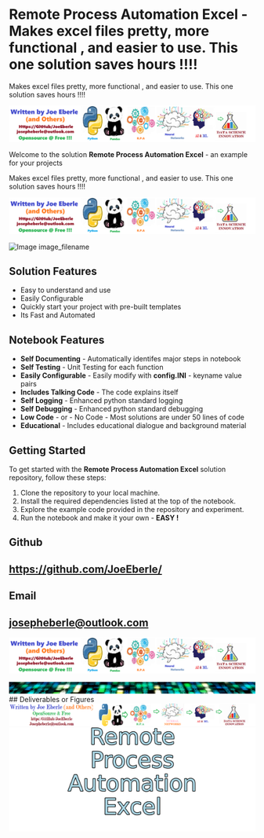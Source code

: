 
# Remote Process Automation Excel - Makes excel files pretty, more functional , and easier to use.  This one solution saves hours !!!!
Makes excel files pretty, more functional , and easier to use.  This one solution saves hours !!!!

![Image image_filename](code.png)

Welcome to the solution **Remote Process Automation Excel** - an example for your projects

Makes excel files pretty, more functional , and easier to use.  This one solution saves hours !!!!

![Image image_filename](sample.png)

![Image image_filename]("solution_sign.png")

## Solution Features
- Easy to understand and use  
- Easily Configurable 
- Quickly start your project with pre-built templates
- Its Fast and Automated

## Notebook Features
- **Self Documenting** - Automatically identifes major steps in notebook 
- **Self Testing** - Unit Testing for each function
- **Easily Configurable** - Easily modify with **config.INI** - keyname value pairs
- **Includes Talking Code** - The code explains itself 
- **Self Logging** - Enhanced python standard logging   
- **Self Debugging** - Enhanced python standard debugging
- **Low Code** - or - No Code  - Most solutions are under 50 lines of code
- **Educational** - Includes educational dialogue and background material
    
## Getting Started
To get started with the **Remote Process Automation Excel** solution repository, follow these steps:
1. Clone the repository to your local machine.
2. Install the required dependencies listed at the top of the notebook.
3. Explore the example code provided in the repository and experiment.
4. Run the notebook and make it your own - **EASY !**
    

## Github    
## https://github.com/JoeEberle/ 

## Email 
## josepheberle@outlook.com 

    
![Developer](developer.png)

![Brand](brand.png)
    ## Deliverables or Figures![additional_image](joe_logo.png)  <br>![additional_image](solution_stacked_sign.png)  <br>
